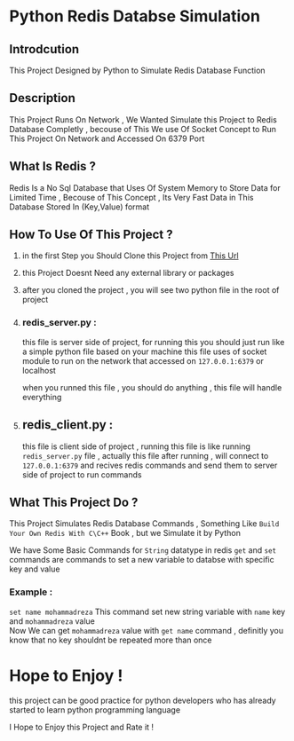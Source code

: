 # Python Redis Databse Simulation

## Introdcution

This Project Designed by Python to Simulate Redis Database Function

## Description

This Project Runs On Network , We Wanted Simulate this Project to Redis Database Completly , becouse of This We use 
Of Socket Concept to Run This Project On Network and Accessed On 6379 Port

## What Is Redis ?

Redis Is a No Sql Database that Uses Of System Memory to Store Data for Limited Time , Becouse of This Concept , Its Very Fast
Data in This Database Stored In (Key,Value) format 

## How To Use Of This Project ?

1. in the first Step you Should Clone this Project from [This Url](https://github.com/MrN-19/Python-Redis.git)
2. this Project Doesnt Need any external library or packages
3. after you cloned the project , you will see two python file in the root of project

4. ### redis_server.py :
    this file is server side of project, for running this you should just run like a simple python file based on your machine
    this file uses of socket module to run on the network that accessed on `127.0.0.1:6379` or localhost

    when you runned this file , you should do anything , this file will handle everything

5. ## redis_client.py :

    this file is client side of project , running this file is like running `redis_server.py` file , 
    actually this file after running , will connect to `127.0.0.1:6379` and recives redis commands 
    and send them to server side of project to run commands


## What This Project Do ?

This Project Simulates Redis Database Commands , Something Like `Build Your Own Redis With C\C++` Book , but we Simulate it by Python

We have Some Basic Commands for `String` datatype in redis `get` and `set` commands are commands to set a new variable to databse with specific key and value

### Example : 

`set name mohammadreza` This command set new string variable with `name` key and `mohammadreza` value <br>
Now We can get `mohammadreza` value with `get name` command , definitly you know that no key shouldnt be repeated more than once
# Hope to Enjoy !

this project can be good practice for python developers who has already started to learn python programming language

I Hope to Enjoy this Project and Rate it !

